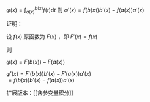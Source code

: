 $\varphi (x)=\int_{a(x)}^{b(x)}f(t) \mathrm{d}t$
则 $\varphi'(x)=f(b(x))b'(x)-f(a(x))a'(x)$

证明：

设 $f(x)$ 原函数为 $F(x)$ ，即 $F'(x)=f(x)$

则 

$\varphi (x)=F(b(x))-F(a(x))$

$\varphi'(x)=F'(b(x))b'(x)-F'(a(x))a'(x)$
<br>         $=f(b(x))b'(x)-f(a(x))a'(x)$

扩展版本：[[含参变量积分]]
